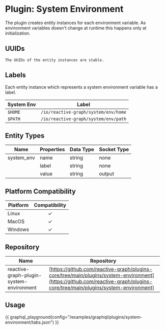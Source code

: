 # Plugin: System Environment

The plugin creates entity instances for each environment variable. As environment variables doesn't change at runtime
this happens only at initialization.

## UUIDs

```admonish info
The UUIDs of the entity instances are stable.
```

## Labels

Each entity instance which represents a system environment variable has a label.

| System Env | Label                                |
|------------|--------------------------------------|
| `$HOME`    | `/io/reactive-graph/system/env/home` |
| `$PATH`    | `/io/reactive-graph/system/env/path` |

## Entity Types

| Name       | Properties | Data Type | Socket Type |
|------------|------------|-----------|-------------|
| system_env | name       | string    | none        |
|            | label      | string    | none        |
|            | value      | string    | output      |

## Platform Compatibility

| Platform | Compatibility |
|----------|:-------------:|
| Linux    |       ✓       |
| MacOS    |       ✓       |
| Windows  |       ✓       |

## Repository

| Name                                     | Repository                                                                                                                                                                 |
|------------------------------------------|----------------------------------------------------------------------------------------------------------------------------------------------------------------------------|
| reactive-graph-plugin-system-environment | [https://github.com/reactive-graph/plugins-core/tree/main/plugins/system-environment](https://github.com/reactive-graph/plugins-core/tree/main/plugins/system-environment) |

## Usage

{{ graphql_playground(config="/examples/graphql/plugins/system-environment/tabs.json") }}
